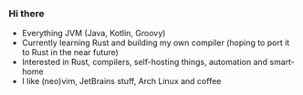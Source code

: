 <!--
**th0bse/th0bse** is a ✨ _special_ ✨ repository because its `README.md` (this file) appears on your GitHub profile.

Here are some ideas to get you started:

- 🔭 I’m currently working on ...
- 🌱 I’m currently learning ...
- 👯 I’m looking to collaborate on ...
- 🤔 I’m looking for help with ...
- 💬 Ask me about ...
- 📫 How to reach me: ...
- 😄 Pronouns: ...
- ⚡ Fun fact: ...
-->

### Hi there

- Everything JVM (Java, Kotlin, Groovy)
- Currently learning Rust and building my own compiler (hoping to port it to Rust in the near future)
- Interested in Rust, compilers, self-hosting things, automation and smart-home
- I like (neo)vim, JetBrains stuff, Arch Linux and coffee
